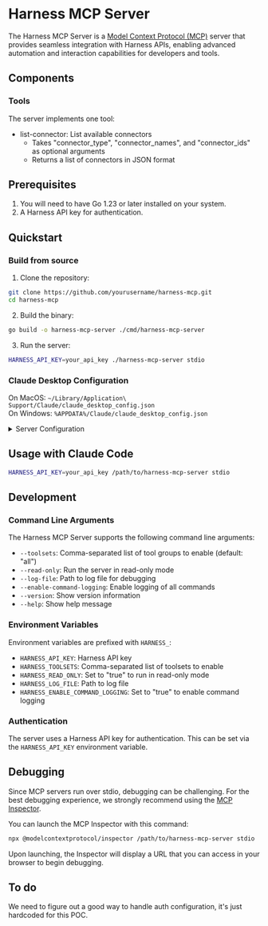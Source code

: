 # Harness MCP Server

The Harness MCP Server is a [Model Context Protocol (MCP)](https://modelcontextprotocol.io/introduction) server that provides seamless integration with Harness APIs, enabling advanced automation and interaction capabilities for developers and tools.

## Components

### Tools

The server implements one tool:
- list-connector: List available connectors
  - Takes "connector_type", "connector_names", and "connector_ids" as optional arguments
  - Returns a list of connectors in JSON format

## Prerequisites

1. You will need to have Go 1.23 or later installed on your system.
2. A Harness API key for authentication.

## Quickstart

### Build from source

1. Clone the repository:
```bash
git clone https://github.com/yourusername/harness-mcp.git
cd harness-mcp
```

2. Build the binary:
```bash
go build -o harness-mcp-server ./cmd/harness-mcp-server
```

3. Run the server:
```bash
HARNESS_API_KEY=your_api_key ./harness-mcp-server stdio
```

### Claude Desktop Configuration

On MacOS: `~/Library/Application\ Support/Claude/claude_desktop_config.json`  
On Windows: `%APPDATA%/Claude/claude_desktop_config.json`

<details>
  <summary>Server Configuration</summary>
  
  ```json
  {
    "mcpServers": {
      "harness": {
        "command": "/path/to/harness-mcp-server",
        "args": ["stdio"],
        "env": {
          "HARNESS_API_KEY": "<YOUR_API_KEY>"
        }
      }
    }
  }
  ```
</details>

## Usage with Claude Code

```bash
HARNESS_API_KEY=your_api_key /path/to/harness-mcp-server stdio
```

## Development

### Command Line Arguments

The Harness MCP Server supports the following command line arguments:

- `--toolsets`: Comma-separated list of tool groups to enable (default: "all")
- `--read-only`: Run the server in read-only mode
- `--log-file`: Path to log file for debugging
- `--enable-command-logging`: Enable logging of all commands
- `--version`: Show version information
- `--help`: Show help message

### Environment Variables

Environment variables are prefixed with `HARNESS_`:

- `HARNESS_API_KEY`: Harness API key
- `HARNESS_TOOLSETS`: Comma-separated list of toolsets to enable
- `HARNESS_READ_ONLY`: Set to "true" to run in read-only mode
- `HARNESS_LOG_FILE`: Path to log file
- `HARNESS_ENABLE_COMMAND_LOGGING`: Set to "true" to enable command logging

### Authentication

The server uses a Harness API key for authentication. This can be set via the `HARNESS_API_KEY` environment variable.

## Debugging

Since MCP servers run over stdio, debugging can be challenging. For the best debugging experience, we strongly recommend using the [MCP Inspector](https://github.com/modelcontextprotocol/inspector).

You can launch the MCP Inspector with this command:

```bash
npx @modelcontextprotocol/inspector /path/to/harness-mcp-server stdio
```

Upon launching, the Inspector will display a URL that you can access in your browser to begin debugging.

## To do

We need to figure out a good way to handle auth configuration, it's just hardcoded for this POC.